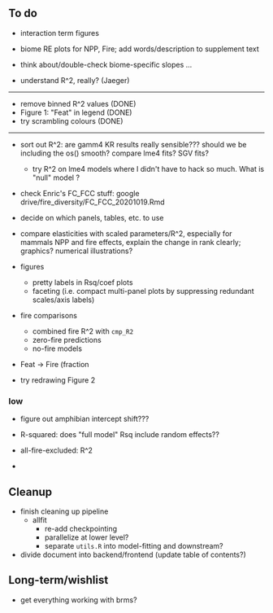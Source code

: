 ## To do

- interaction term figures
- biome RE plots for NPP, Fire; add words/description to supplement text
- think about/double-check biome-specific slopes ...

- understand R^2, really? (Jaeger)

---
- remove binned R^2 values  (DONE)
- Figure 1: "Feat" in legend (DONE)
- try scrambling colours (DONE)
---

- sort out R^2: are gamm4 KR results really sensible??? should we be including the os() smooth? compare lme4 fits? SGV fits?
    - try R^2 on lme4 models where I didn't have to hack so much.  What is "null" model ?
- check Enric's FC_FCC stuff: google drive/fire_diversity/FC_FCC_20201019.Rmd

- decide on which panels, tables, etc. to use
- compare elasticities with scaled parameters/R^2, especially for mammals NPP and fire effects, explain the change in rank clearly; graphics? numerical illustrations?

- figures
    - pretty labels in Rsq/coef plots
    - faceting (i.e. compact multi-panel plots by suppressing redundant scales/axis labels)
- fire comparisons
    - combined fire R^2 with `cmp_R2`
	- zero-fire predictions
    - no-fire models
- Feat -> Fire (fraction 
- try redrawing Figure 2



### low

- figure out amphibian intercept shift???
- R-squared: does "full model" Rsq include random effects??

- all-fire-excluded: R^2
- 
## Cleanup

- finish cleaning up pipeline
	- allfit
	   - re-add checkpointing
	   - parallelize at lower level?
	   - separate `utils.R` into model-fitting and downstream?
- divide document into backend/frontend (update table of contents?)

## Long-term/wishlist

- get everything working with brms?


